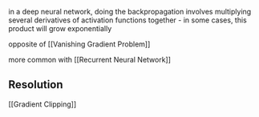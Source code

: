in a deep neural network, doing the backpropagation involves multiplying several derivatives of activation functions together - in some cases, this product will grow exponentially

opposite of [[Vanishing Gradient Problem]]

more common with [[Recurrent Neural Network]]
## Resolution
[[Gradient Clipping]]
